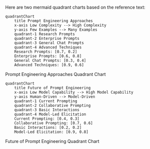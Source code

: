 Here are two mermaid quadrant charts based on the reference text:

```mermaid
quadrantChart
    title Prompt Engineering Approaches
    x-axis Low Complexity --> High Complexity
    y-axis Few Examples --> Many Examples
    quadrant-1 Research Prompts
    quadrant-2 Enterprise Prompts  
    quadrant-3 General Chat Prompts
    quadrant-4 Advanced Techniques
    Research Prompts: [0.7, 0.2]
    Enterprise Prompts: [0.6, 0.8]
    General Chat Prompts: [0.3, 0.4]
    Advanced Techniques: [0.9, 0.6]
```

Prompt Engineering Approaches Quadrant Chart

```mermaid
quadrantChart
    title Future of Prompt Engineering
    x-axis Low Model Capability --> High Model Capability
    y-axis Human-Driven --> Model-Driven
    quadrant-1 Current Prompting
    quadrant-2 Collaborative Prompting
    quadrant-3 Basic Interactions
    quadrant-4 Model-Led Elicitation
    Current Prompting: [0.4, 0.3]
    Collaborative Prompting: [0.7, 0.6]
    Basic Interactions: [0.2, 0.2]
    Model-Led Elicitation: [0.9, 0.8]
```

Future of Prompt Engineering Quadrant Chart